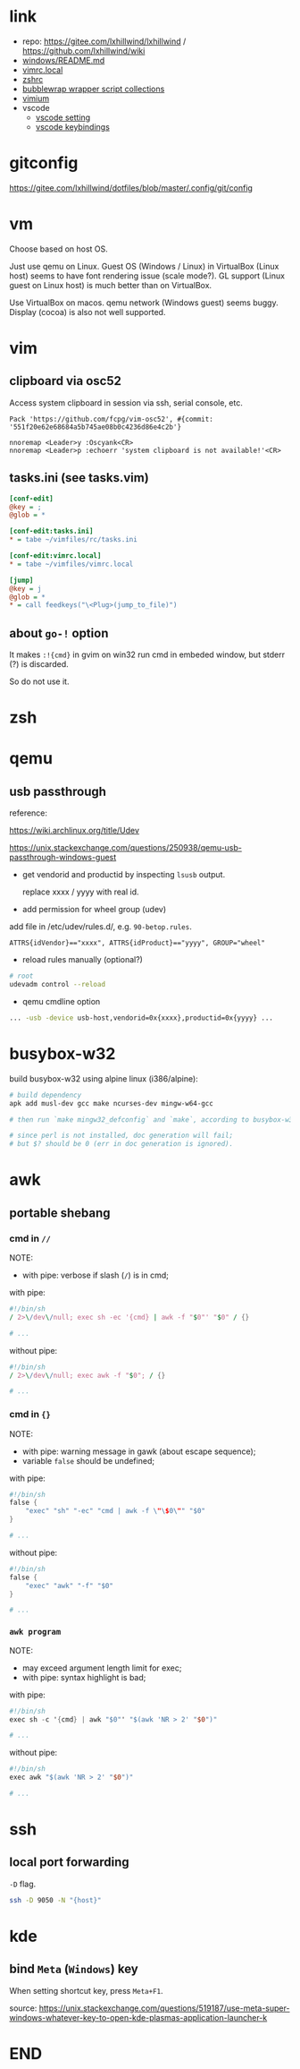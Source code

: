 # link
- repo: <https://gitee.com/lxhillwind/lxhillwind> / <https://github.com/lxhillwind/wiki>
- [windows/README.md](windows/README.md)
- [vimrc.local](vim/vimrc.vim)
- [zshrc](zsh/zshrc.sh)
- [bubblewrap wrapper script collections](sandbox-script/README.md)
- [vimium](vimium-options.json)
- vscode
    - [vscode setting](vscode-settings.json)
    - [vscode keybindings](vscode-keybindings.json)

# gitconfig
<https://gitee.com/lxhillwind/dotfiles/blob/master/.config/git/config>

# vm
Choose based on host OS.

Just use qemu on Linux. Guest OS (Windows / Linux) in VirtualBox (Linux host)
seems to have font rendering issue (scale mode?). GL support (Linux guest on
Linux host) is much better than on VirtualBox.

Use VirtualBox on macos. qemu network (Windows guest) seems buggy. Display
(cocoa) is also not well supported.

# vim
## clipboard via osc52

Access system clipboard in session via ssh, serial console, etc.

```vim
Pack 'https://github.com/fcpg/vim-osc52', #{commit: '551f20e62e68684a5b745ae08b0c4236d86e4c2b'}

nnoremap <Leader>y :Oscyank<CR>
nnoremap <Leader>p :echoerr 'system clipboard is not available!'<CR>
```

## tasks.ini (see tasks.vim)
```ini
[conf-edit]
@key = ;
@glob = *

[conf-edit:tasks.ini]
* = tabe ~/vimfiles/rc/tasks.ini

[conf-edit:vimrc.local]
* = tabe ~/vimfiles/vimrc.local

[jump]
@key = j
@glob = *
* = call feedkeys("\<Plug>(jump_to_file)")
```

## about `go-!` option
It makes `:!{cmd}` in gvim on win32 run cmd in embeded window, but stderr (?)
is discarded.

So do not use it.

# zsh
# qemu

## usb passthrough

reference:

<https://wiki.archlinux.org/title/Udev>

<https://unix.stackexchange.com/questions/250938/qemu-usb-passthrough-windows-guest>

- get vendorid and productid by inspecting `lsusb` output.

    replace xxxx / yyyy with real id.

- add permission for wheel group (udev)

add file in /etc/udev/rules.d/, e.g. `90-betop.rules`.

```
ATTRS{idVendor}=="xxxx", ATTRS{idProduct}=="yyyy", GROUP="wheel"
```

- reload rules manually (optional?)

```sh
# root
udevadm control --reload
```

- qemu cmdline option

```sh
... -usb -device usb-host,vendorid=0x{xxxx},productid=0x{yyyy} ...
```

# busybox-w32

build busybox-w32 using alpine linux (i386/alpine):

```sh
# build dependency
apk add musl-dev gcc make ncurses-dev mingw-w64-gcc

# then run `make mingw32_defconfig` and `make`, according to busybox-w32 README.md

# since perl is not installed, doc generation will fail;
# but $? should be 0 (err in doc generation is ignored).
```

# awk

## portable shebang

### cmd in `//`

NOTE:

- with pipe: verbose if slash (`/`) is in cmd;

with pipe:

```awk
#!/bin/sh
/ 2>\/dev\/null; exec sh -ec '{cmd} | awk -f "$0"' "$0" / {}

# ...
```

without pipe:

```awk
#!/bin/sh
/ 2>\/dev\/null; exec awk -f "$0"; / {}

# ...
```

### cmd in `{}`

NOTE:

- with pipe: warning message in gawk (about escape sequence);
- variable `false` should be undefined;

with pipe:

```awk
#!/bin/sh
false {
    "exec" "sh" "-ec" "cmd | awk -f \"\$0\"" "$0"
}

# ...
```

without pipe:

```awk
#!/bin/sh
false {
    "exec" "awk" "-f" "$0"
}

# ...
```

### `awk program`

NOTE:

- may exceed argument length limit for exec;
- with pipe: syntax highlight is bad;

with pipe:

```awk
#!/bin/sh
exec sh -c '{cmd} | awk "$0"' "$(awk 'NR > 2' "$0")"

# ...
```

without pipe:

```awk
#!/bin/sh
exec awk "$(awk 'NR > 2' "$0")"

# ...
```

# ssh

## local port forwarding

`-D` flag.

```sh
ssh -D 9050 -N "{host}"
```

# kde

## bind `Meta` (`Windows`) key

When setting shortcut key, press `Meta+F1`.

source: <https://unix.stackexchange.com/questions/519187/use-meta-super-windows-whatever-key-to-open-kde-plasmas-application-launcher-k>

# END
